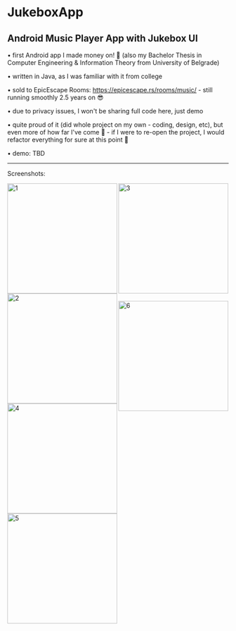 # JukeboxApp
## Android Music Player App with Jukebox UI


• first Android app I made money on! 🙂 (also my Bachelor Thesis in Computer Engineering & Information Theory from University of Belgrade)

• written in Java, as I was familiar with it from college

• sold to EpicEscape Rooms: https://epicescape.rs/rooms/music/ - still running smoothly 2.5 years on 😎

• due to privacy issues, I won't be sharing full code here, just demo

• quite proud of it (did whole project on my own - coding, design, etc), but even more of how far I've come 💪 - if I were to re-open the project, I would refactor everything for sure at this point 🙈

• demo: TBD

_____

Screenshots:


<img width="250" alt="1" align="left" src="https://github.com/dk150/JukeboxApp/assets/47480528/904e992a-fb16-4131-be48-20cfca19a924">
<img width="250" alt="2" align="left" src="https://github.com/dk150/JukeboxApp/assets/47480528/f6c6b85d-dca4-48e3-920b-d0c8398c47cc">
<img width="250" alt="3" align="center" src="https://github.com/dk150/JukeboxApp/assets/47480528/29916a67-d823-4bc1-910e-ad29e81de2fe">
<br></br>
<img width="250" alt="4" align="left" src="https://github.com/dk150/JukeboxApp/assets/47480528/65b6511c-1dbf-4685-a0b2-90e755b9ce5a">
<img width="250" alt="5" align="left" src="https://github.com/dk150/JukeboxApp/assets/47480528/5c094c1c-a050-4cbd-b0b5-4e145e97a22c">
<img width="250" alt="6" align="center" src="https://github.com/dk150/JukeboxApp/assets/47480528/193e41a0-3f1c-40e4-81d8-f16aaedc65db">
